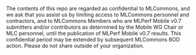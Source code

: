 The contents of this repo are regarded as confidential to MLCommons, and we ask that you assist us by limiting access to MLCommons personnel and contractors, and to MLCommons Members who are MLPerf Mobile v0.7 submitters and/or contributors as determined by the Mobile WG Chair or MLC personnel, until the publication of MLPerf Mobile v0.7 results. This confidential period may be extended by subsequent MLCommons BOD action. Please do not share outside of your organization. 
